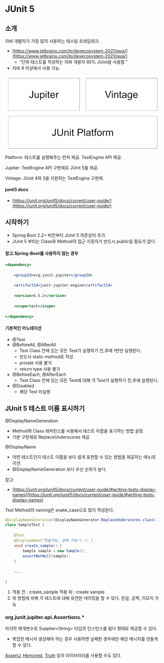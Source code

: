 # JUnit 5

## 소개

자바 개발자가 가장 많이 사용하는 테스팅 프레임워크.

* [https://www.jetbrains.com/lp/devecosystem-2021/java/](https://www.jetbrains.com/lp/devecosystem-2021/java/)
  * “단위 테스트를 작성하는 자바 개발자 85% JUnit을 사용함.”
* 자바 8 이상에서 사용 가능.

![](<../../.gitbook/assets/image (44) (1).png>)

Platform:  테스트를 실행해주는 런처 제공. TestEngine API 제공.

Jupiter: TestEngine API 구현체로 JUnit 5를 제공.

Vintage: JUnit 4와 3을 지원하는 TestEngine 구현체.

#### junit5 docs

* [https://junit.org/junit5/docs/current/user-guide/](https://junit.org/junit5/docs/current/user-guide/)

## **시작하기**

* Spring Boot 2.2+ 버전부터 JUnit 5 의존성이 추가.
* JUnit 5 부터는 Class와 Method의 접근 지정자가 반드시 public일 필요가 없다.

#### 참고.Spring-Boot를 사용하지 않는 경우

```jsx
<dependency>

	<groupId>org.junit.jupiter</groupId>

	<artifactId>junit-jupiter-engine</artifactId>
	
	<version>5.5.2</version>
	
	<scope>test</scope>

</dependency>
```

#### 기본적인 어노테이션

* @Test
* @BeforeAll, @AfterAll
  * Test Class 안에 있는 모든 Test가 실행하기 전,후에 1번만 실행된다.
  * 반드시 static method로 작성
  * private 사용 불가
  * return type 사용 불가
* @BeforeEach, @AfterEach
  * Test Class 안에 있는 모든 Test에 대해 각 Test가 실행하기 전,후에 실행된다.
* @Disabled
  * 해당 Test 미실행

## **JUnit 5 테스트 이름 표시하기**

@DisplayNameGeneration

* Method와 Class 레퍼런스를 사용해서 테스트 이름을 표기하는 방법 설정.
* 기본 구현체로 ReplaceUnderscores 제공

@DisplayName

* 어떤 테스트인지 테스트 이름을 보다 쉽게 표현할 수 있는 방법을 제공하는 애노테이션.
* @DisplayNameGeneration 보다 우선 순위가 높다.

참고:

* [https://junit.org/junit5/docs/current/user-guide/#writing-tests-display-names](https://junit.org/junit5/docs/current/user-guide/#writing-tests-display-names)

Test Method의 naming은 snake\_case으로 많이 작성된다.

```java
@DisplayNameGeneration(DisplayNameGenerator.ReplaceUnderscores.class) // 1
class SampleTest {

	@Test
	@DisplayName("한글가능, 공백 가능") // 2
	void create_sample() {
		Sample sample = new Sample();
		assertNotNull(sample);
	}

	...

}
```

1. 적용 전 : create\_sample 적용 뒤 : create sample
2. 위 방법에 비해 각 테스트에 대해 유연한 네이밍을 할 수 있다. 한글, 공백, 이모지 가능

### org.junit.jupiter.api.Assertions.\*

마지막 매개변수로 Supplier\<String> 타입의 인스턴스를 람다 형태로 제공할 수 있다.

* 복잡한 메시지 생성해야 하는 경우 사용하면 실패한 경우에만 해당 메시지를 만들게 할 수 있다.

[AssertJ](https://joel-costigliola.github.io/assertj/), [Hemcrest](https://hamcrest.org/JavaHamcrest/), [Truth](https://truth.dev) 등의 라이브러리를 사용할 수도 있다.
